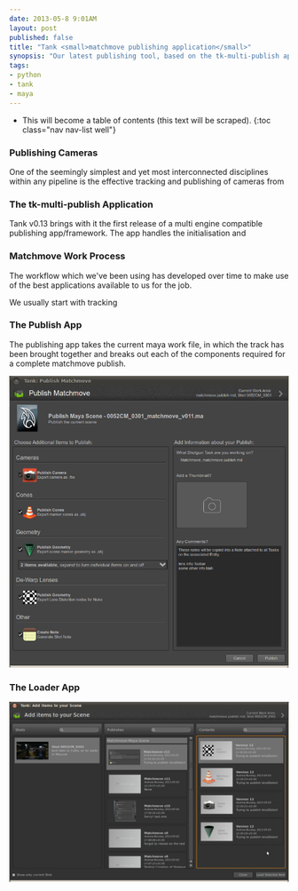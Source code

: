 ```yaml
---
date: 2013-05-8 9:01AM
layout: post
published: false
title: "Tank <small>matchmove publishing application</small>"
synopsis: "Our latest publishing tool, based on the tk-multi-publish app found in Tank v0.13+"
tags:
- python
- tank
- maya
---
```


* This will become a table of contents (this text will be scraped).
{:toc  class="nav nav-list well"}

### Publishing Cameras

One of the seemingly simplest and yet most interconnected disciplines within any pipeline is the effective tracking and publishing of cameras from 

### The tk-multi-publish Application

Tank v0.13 brings with it the first release of a multi engine compatible publishing app/framework. The app handles the initialisation and 

### Matchmove Work Process

The workflow which we've been using has developed over time to make use of the best applications available to us for the job. 

We usually start with tracking 

### The Publish App

The publishing app takes the current maya work file, in which the track has been brought together and breaks out each of the components required for a complete matchmove publish. 

 

![](/assets/posts/2013-05-06/tank-matchmove-publish-dialog.png)

### The Loader App

![](/assets/posts/2013-05-06/tank-matchmove-import-dialog.png)